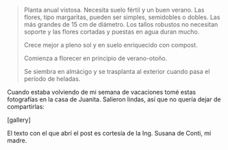 <html><body><blockquote>Planta anual vistosa. Necesita suelo fértil y un buen verano. Las flores, tipo margaritas, pueden ser simples, semidobles o dobles. Las más grandes de 15 cm de diámetro. Los tallos robustos no necesitan soporte y las flores cortadas y puestas en agua duran mucho.

Crece mejor a pleno sol y en suelo enriquecido con compost.

Comienza a florecer en principio de verano-otoño.

Se siembra en almácigo y se trasplanta al exterior cuando pasa el período de heladas.</blockquote>

Cuando estaba volviendo de mi semana de vacaciones tomé estas fotografías en la casa de Juanita. Salieron lindas, así que no quería dejar de compartirlas:

[gallery]

El texto con el que abrí el post es cortesía de la Ing. Susana de Conti, mi madre.</body></html>